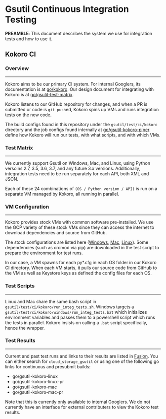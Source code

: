 # Gsutil Continuous Integration Testing

**PREAMBLE**: This document describes the system we use for integration tests and how to use it.

## Kokoro CI

### Overview
-----

Kokoro aims to be our primary CI system. For internal Googlers, its documentation is at [go/kokoro](http://go/kokoro). Our design document for integrating with Kokoro is at [go/gsutil-test-matrix](http://go/gsutil-test-matrix).

Kokoro listens to our GitHub repository for changes, and when a PR is submitted or code is `git push`ed, Kokoro spins up VMs and runs integration tests on the new code.

The build configs found in this repository under the `gsutil/test/ci/kokoro` directory and the job configs found internally at [go/gsutil-kokoro-piper](http://go/gsutil-kokoro-piper) define how Kokoro will run our tests, with what scripts, and with which VMs.

### Test Matrix
-----

We currently support Gsutil on Windows, Mac, and Linux, using Python versoins 2.7, 3.5, 3.6, 3.7, and any future 3.x versions. Additionally, integration tests need to be run separately for each API, both XML and JSON.

Each of these 24 combinations of `(OS / Python version / API)` is run on a separate VM managed by Kokoro, all running in parallel. 

### VM Configuration
-----

Kokoro provides stock VMs with common software pre-installed. We use the GCP variety of these stock VMs since they can access the internet to download dependencies and source from GitHub.

The stock configurations are listed here ([Windows](http://go/gcp-windows-vm-configuration-v2k), [Mac](http://go/kokoro-macos-external-configuration), [Linux](http://gcp-ubuntu-vm-configuration-v2b)). Some dependencies (such as crcmod via pip) are downloaded in the test script to prepare the environment for test runs.

In our case, a VM spawns for each py*.cfg in each OS folder in our Kokoro CI directory. When each VM starts, it pulls our source code from GitHub to the VM as well as Keystore keys as defined the config files for each OS.

### Test Scripts
-----

Linux and Mac share the same bash script in `gsutil/test/ci/kokoro/run_integ_tests.sh`. Windows targets a `gsutil/test/ci/kokoro/windows/run_integ_tests.bat` which initializes environment variables and passes them to a powershell script which runs the tests in parallel. Kokoro insists on calling a `.bat` script specifically, hence the wrapper.

### Test Results
-----

Current and past test runs and links to their results are listed in [Fusion](http://go/ops-fusion). You can either search for `cloud_storage_gsutil` or using one of the following go links for continuous and presubmit builds:

- go/gsutil-kokoro-linux
- go/gsutil-kokoro-linux-pr
- go/gsutil-kokoro-mac
- go/gsutil-kokoro-mac-pr

Note that this is currently only available to internal Googlers. We do not currently have an interface for external contributers to view the Kokoro test results.
